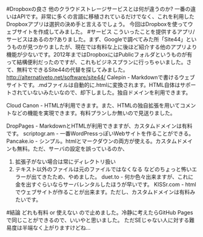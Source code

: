 #Dropboxの良さ
他のクラウドストレージサービスとは何が違うのか?
一番の違いはAPIです。非常に多くの言語に移植されているだけでなく、これを利用したDropboxアプリは選択の決め手と言えるでしょう。
今回はDropboxを使ってウェブサイトを作成してみました。
#サービス
こういったことを提供するアプリ/サービスはあるのか?ありました。まず、Googleで調べてみた所「Site44」というものが見つかりましたが、現在では有料な上に後ほど紹介する他のアプリより機能が少ないです。2012年まではDropboxにはPublicフォルダというものが有って結構便利だったのですが、これもビジネスプランに行っちゃいました。さて、無料でできるSite44の代替を探してみました。
http://alternativeto.net/software/site44/
Calepin - Markdownで書けるウェブサイトです。.mdファイルは自動的に.htmlに変換されます。HTML自体はサポートされていないみたいなので、却下しました。独自ドメインを利用できます。

Cloud Canon - HTMLが利用できます。また、HTMLの独自拡張を用いてコメントなどの機能を実現できます。有料プランしか無いので見送りました。

DropPages - MarkdownとHTMLが利用できますが、カスタムドメインは有料です。
scriptogr.am - 一番WordPressっぽいWebサイトを作ることができる。
Pancake.io - シンプル。htmlとマークダウンの両方が使える。カスタムドメインも無料。ただ、サーバの設定を誤っているのか、
1. 拡張子がない場合は常にディレクトリ扱い
2. テキスト以外のファイルは元のファイルではなくなる
などのちょっと怖いエラーが出てきたため、やめました。
duet.to - 何か色々出来ますが、これに金を出すぐらいならサーバレンタルしたほうが早いです。
KISSr.com - htmlでウェブサイトが作ることが出来ます。ただし、カスタムドメインは有料みたいです。

#結論
どれも有料 or 使えない ので止めました。冷静に考えたらGitHub Pagesで同じことができるので、いいやと思いました。
ただSEじゃない人に対する難易度は半端なく上がりますけどね...
